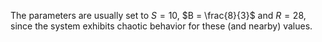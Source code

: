 
The parameters are usually set to $S = 10$, $B = \frac{8}{3}$ and $R = 28$, since the system exhibits chaotic behavior for these (and nearby) values.
